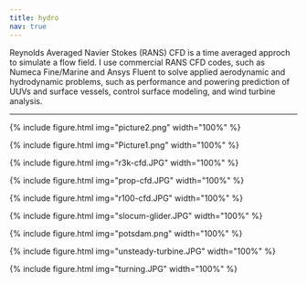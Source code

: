 ```yaml
---
title: hydro
nav: true
---
```


Reynolds Averaged Navier Stokes (RANS) CFD is a time averaged approch to simulate a flow field. I use commercial RANS CFD codes, such as Numeca Fine/Marine and Ansys Fluent to solve applied aerodynamic and hydrodynamic problems, such as performance and powering prediction of UUVs and surface vessels, control surface modeling, and wind turbine analysis.

------

{% include figure.html img="picture2.png" width="100%" %}

{% include figure.html img="Picture1.png" width="100%" %}

{% include figure.html img="r3k-cfd.JPG" width="100%" %}

{% include figure.html img="prop-cfd.JPG" width="100%" %}

{% include figure.html img="r100-cfd.JPG" width="100%" %}

{% include figure.html img="slocum-glider.JPG" width="100%" %}

{% include figure.html img="potsdam.png" width="100%" %}

{% include figure.html img="unsteady-turbine.JPG" width="100%" %}

{% include figure.html img="turning.JPG" width="100%" %}
